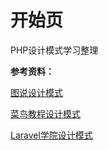 # 开始页

PHP设计模式学习整理

**参考资料：**

[图说设计模式](https://design-patterns.readthedocs.io/zh_CN/latest/index.html)

[菜鸟教程设计模式](http://www.runoob.com/design-pattern/design-pattern-tutorial.html)

[Laravel学院设计模式](https://laravelacademy.org/category/design-patterns)

